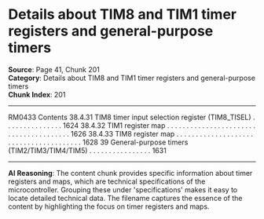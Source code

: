# Details about TIM8 and TIM1 timer registers and general-purpose timers

**Source**: Page 41, Chunk 201  
**Category**: Details about TIM8 and TIM1 timer registers and general-purpose timers  
**Chunk Index**: 201

---

RM0433 Contents
38.4.31 TIM8 timer input selection register (TIM8_TISEL) . . . . . . . . . . . . . . . 1624
38.4.32 TIM1 register map . . . . . . . . . . . . . . . . . . . . . . . . . . . . . . . . . . . . . . . 1626
38.4.33 TIM8 register map . . . . . . . . . . . . . . . . . . . . . . . . . . . . . . . . . . . . . . . 1628
39 General-purpose timers (TIM2/TIM3/TIM4/TIM5) . . . . . . . . . . . . . . . . 1631

---

**AI Reasoning**: The content chunk provides specific information about timer registers and maps, which are technical specifications of the microcontroller. Grouping these under 'specifications' makes it easy to locate detailed technical data. The filename captures the essence of the content by highlighting the focus on timer registers and maps.
